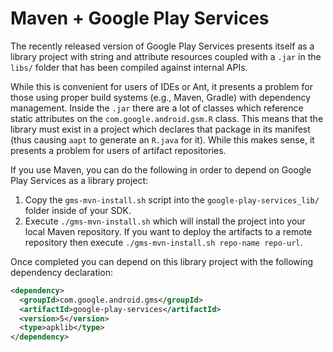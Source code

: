 Maven + Google Play Services
============================

The recently released version of Google Play Services presents itself as a library
project with string and attribute resources coupled with a `.jar` in the `libs/` folder
that has been compiled against internal APIs.

While this is convenient for users of IDEs or Ant, it presents a problem for those using
proper build systems (e.g., Maven, Gradle) with dependency management. Inside the `.jar` there are a lot of classes
which reference static attributes on the `com.google.android.gsm.R` class. This means that
 the library must exist in a project which declares that package in its manifest
(thus causing `aapt` to generate an `R.java` for it). While this makes sense, it presents
a problem for users of artifact repositories.

If you use Maven, you can do the following in order to depend on Google Play Services as
a library project:

 1. Copy the `gms-mvn-install.sh` script into the `google-play-services_lib/` folder inside of your SDK.
 2. Execute `./gms-mvn-install.sh` which will install the project into your local Maven repository.
    If you want to deploy the artifacts to a remote repository then execute
    `./gms-mvn-install.sh repo-name repo-url`.

Once completed you can depend on this library project with the following dependency declaration:

```xml
<dependency>
  <groupId>com.google.android.gms</groupId>
  <artifactId>google-play-services</artifactId>
  <version>5</version>
  <type>apklib</type>
</dependency>
```
